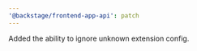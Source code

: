 ```yaml
---
'@backstage/frontend-app-api': patch
---
```


Added the ability to ignore unknown extension config.
